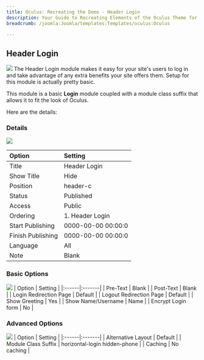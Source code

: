 ```yaml
---
title: Oculus: Recreating the Demo - Header Login
description: Your Guide to Recreating Elements of the Oculus Theme for Joomla
breadcrumb: /joomla:Joomla/templates:Templates/oculus:Oculus

---
```


Header Login
-----
![][login]
The Header Login module makes it easy for your site's users to log in and take advantage of any extra benefits your site offers them. Setup for this module is actually pretty basic.

This module is a basic **Login** module coupled with a module class suffix that allows it to fit the look of Oculus.

Here are the details:

### Details
![][hl1]

| Option | Setting |
|:------|:-------|
| Title | Header Login |
| Show Title | Hide |
| Position | header-c |
| Status | Published |
| Access | Public |
| Ordering | 1. Header Login |
| Start Publishing | 0000-00-00 00:00:0 |
| Finish Publishing | 0000-00-00 00:00:0 |
| Language | All |
| Note | Blank |

### Basic Options
![][hl2]
| Option | Setting |
|:------|:-------|
| Pre-Text | Blank |
| Post-Text | Blank |
| Login Redirection Page | Default |
| Logout Redirection Page | Default |
| Show Greeting | Yes |
| Show Name/Username | Name |
| Encrypt Login form | No |

### Advanced Options
![][hl3]
| Option | Setting |
|:------|:-------|
| Alternative Layout | Default |
| Module Class Suffix | horizontal-login hidden-phone |
| Caching | No caching |

[login]: assets/a_header_login.jpg
[hl1]: assets/header_login_1.jpeg
[hl2]: assets/header_login_2.jpeg
[hl3]: assets/header_login_3.jpeg